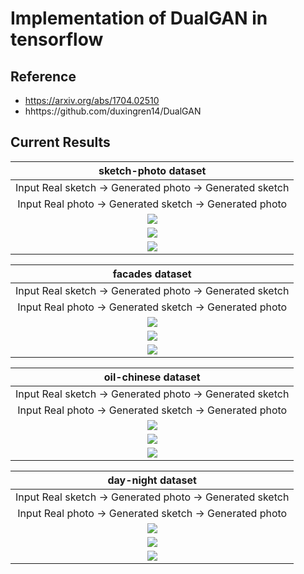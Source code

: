 # Implementation of DualGAN in tensorflow

## Reference

* https://arxiv.org/abs/1704.02510
* hhttps://github.com/duxingren14/DualGAN

## Current Results

| sketch-photo dataset |
| :---: |
| Input Real sketch -> Generated photo -> Generated sketch |
| Input Real photo -> Generated sketch -> Generated photo |
| ![](./results/sketch-photo_result_0000_tf.png) |
| ![](./results/sketch-photo_result_0001_tf.png) |
| ![](./results/sketch-photo_result_0002_tf.png) |

| facades dataset |
| :---: |
| Input Real sketch -> Generated photo -> Generated sketch |
| Input Real photo -> Generated sketch -> Generated photo |
| ![](./results/facades_result_0000_tf.png) |
| ![](./results/facades_result_0001_tf.png) |
| ![](./results/facades_result_0002_tf.png) |

| oil-chinese dataset |
| :---: |
| Input Real sketch -> Generated photo -> Generated sketch |
| Input Real photo -> Generated sketch -> Generated photo |
| ![](./results/oil-chinese_result_0000_tf.png) |
| ![](./results/oil-chinese_result_0001_tf.png) |
| ![](./results/oil-chinese_result_0002_tf.png) |

| day-night dataset |
| :---: |
| Input Real sketch -> Generated photo -> Generated sketch |
| Input Real photo -> Generated sketch -> Generated photo |
| ![](./results/day-night_result_0000_tf.png) |
| ![](./results/day-night_result_0001_tf.png) |
| ![](./results/day-night_result_0002_tf.png) |
